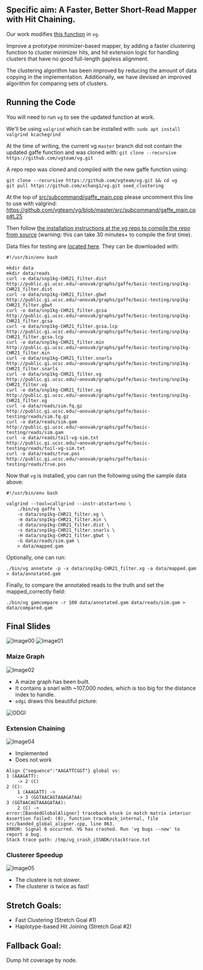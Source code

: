 
## Specific aim:  A Faster, Better Short-Read Mapper with Hit Chaining.

Our work modifies [this function](https://github.com/vgteam/vg/blob/master/src/subcommand/gaffe_main.cpp) in `vg`.

Improve a prototype minimizer-based mapper, by adding a faster clustering function to cluster minimizer hits, and hit extension logic for handling clusters that have no good full-length gapless alignment.

The clustering algorithm has been improved by reducing the amount of data copying in the implementation. Additionally, we have devised an improved algorithm for comparing sets of clusters.

## Running the Code

You will need to run `vg` to see the updated function at work.

We'll be using `valgrind` which can be installed with: `sudo apt install valgrind kcachegrind`

At the time of writing, the current vg `master` branch did not contain the updated gaffe function and was cloned with: `git clone --recursive https://github.com/vgteam/vg.git`

A repo repo was cloned and compiled with the new gaffe function using:
```
git clone --recursive https://github.com/vgteam/vg.git && cd vg
git pull https://github.com/xchang1/vg.git seed_clustering
```

At the top of [src/subcommand/gaffe_main.cpp](https://github.com/vgteam/vg/blob/master/src/subcommand/gaffe_main.cpp) please uncomment this line to use with valgrind: https://github.com/vgteam/vg/blob/master/src/subcommand/gaffe_main.cpp#L25

Then follow [the installation instructions at the vg repo to compile the repo from source](https://github.com/vgteam/vg) (warning: this can take 30 minutes+ to compile the first time).

Data files for testing are [located here](http://public.gi.ucsc.edu/~anovak/graphs/gaffe/basic-testing).  They can be downloaded with:
```
#!/usr/bin/env bash

mkdir data
mkdir data/reads
curl -o data/snp1kg-CHR21_filter.dist http://public.gi.ucsc.edu/~anovak/graphs/gaffe/basic-testing/snp1kg-CHR21_filter.dist
curl -o data/snp1kg-CHR21_filter.gbwt http://public.gi.ucsc.edu/~anovak/graphs/gaffe/basic-testing/snp1kg-CHR21_filter.gbwt
curl -o data/snp1kg-CHR21_filter.gcsa http://public.gi.ucsc.edu/~anovak/graphs/gaffe/basic-testing/snp1kg-CHR21_filter.gcsa
curl -o data/snp1kg-CHR21_filter.gcsa.lcp http://public.gi.ucsc.edu/~anovak/graphs/gaffe/basic-testing/snp1kg-CHR21_filter.gcsa.lcp
curl -o data/snp1kg-CHR21_filter.min http://public.gi.ucsc.edu/~anovak/graphs/gaffe/basic-testing/snp1kg-CHR21_filter.min
curl -o data/snp1kg-CHR21_filter.snarls http://public.gi.ucsc.edu/~anovak/graphs/gaffe/basic-testing/snp1kg-CHR21_filter.snarls
curl -o data/snp1kg-CHR21_filter.vg http://public.gi.ucsc.edu/~anovak/graphs/gaffe/basic-testing/snp1kg-CHR21_filter.vg
curl -o data/snp1kg-CHR21_filter.xg http://public.gi.ucsc.edu/~anovak/graphs/gaffe/basic-testing/snp1kg-CHR21_filter.xg
curl -o data/reads/sim.fq.gz http://public.gi.ucsc.edu/~anovak/graphs/gaffe/basic-testing/reads/sim.fq.gz
curl -o data/reads/sim.gam http://public.gi.ucsc.edu/~anovak/graphs/gaffe/basic-testing/reads/sim.gam
curl -o data/reads/toil-vg-sim.txt http://public.gi.ucsc.edu/~anovak/graphs/gaffe/basic-testing/reads/toil-vg-sim.txt
curl -o data/reads/true.pos http://public.gi.ucsc.edu/~anovak/graphs/gaffe/basic-testing/reads/true.pos
```

Now that `vg` is installed, you can run the following using the sample data above:
```
#!/usr/bin/env bash

valgrind --tool=callgrind --instr-atstart=no \
    ./bin/vg gaffe \
    -x data/snp1kg-CHR21_filter.xg \
    -m data/snp1kg-CHR21_filter.min \
    -d data/snp1kg-CHR21_filter.dist \
    -s data/snp1kg-CHR21_filter.snarls \
    -H data/snp1kg-CHR21_filter.gbwt \
    -G data/reads/sim.gam \
    > data/mapped.gam
```

Optionally, one can run:
```
./bin/vg annotate -p -x data/snp1kg-CHR21_filter.xg -a data/mapped.gam > data/annotated.gam
```

Finally, to compare the annotated reads to the truth and set the mapped_correctly field:
```
./bin/vg gamcompare -r 100 data/annotated.gam data/reads/sim.gam > data/compared.gam
```

## Final Slides
 
![Image00](https://raw.githubusercontent.com/NCBI-Hackathons/TheHumanPangenome/master/Giraffe/images/00.png)
![Image01](https://raw.githubusercontent.com/NCBI-Hackathons/TheHumanPangenome/master/Giraffe/images/01.png)

### Maize Graph
![Image02](https://raw.githubusercontent.com/NCBI-Hackathons/TheHumanPangenome/master/Giraffe/images/02.png)
 * A maize graph has been built.
 * It contains a snarl with ~107,000 nodes, which is too big for the distance index to handle.
 * `odgi` draws this beautiful picture:
 
![ODGI](https://raw.githubusercontent.com/NCBI-Hackathons/TheHumanPangenome/master/Giraffe/images/odgi.png)

### Extension Chaining
![Image04](https://raw.githubusercontent.com/NCBI-Hackathons/TheHumanPangenome/master/Giraffe/images/04.png)

 * Implemented
 * Does not work
 
```
Align {"sequence":"AAGATTCGGT"} global vs:
1 (AAAGATT): 
	-> 2 (C)
2 (C): 
	1 (AAAGATT) ->
	-> 3 (GGTAACAGTAAAGATAA)
3 (GGTAACAGTAAAGATAA): 
	2 (C) ->
error:[BandedGlobalAligner] traceback stuck in match matrix interior
Assertion failed: (0), function traceback_internal, file src/banded_global_aligner.cpp, line 863.
ERROR: Signal 6 occurred. VG has crashed. Run 'vg bugs --new' to report a bug.
Stack trace path: /tmp/vg_crash_i5SNDK/stacktrace.txt
```

### Clusterer Speedup
![Image05](https://raw.githubusercontent.com/NCBI-Hackathons/TheHumanPangenome/master/Giraffe/images/05.png)
 * The clustere is not slower.
 * The clusterer is twice as fast!
 



## Stretch Goals:
- Fast Clustering (Stretch Goal #1)
- Haplotype-based Hit Joining (Stretch Goal #2)

## Fallback Goal:
Dump hit coverage by node.
